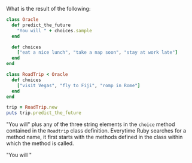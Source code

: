 What is the result of the following:

```ruby
class Oracle
  def predict_the_future
    "You will " + choices.sample
  end

  def choices
    ["eat a nice lunch", "take a nap soon", "stay at work late"]
  end
end

class RoadTrip < Oracle
  def choices
    ["visit Vegas", "fly to Fiji", "romp in Rome"]
  end
end

trip = RoadTrip.new
puts trip.predict_the_future
```

"You will" plus any of the three string elements in the `choice` method contained in the `Roadtrip` class definition. Everytime Ruby searches for a method name, it first starts with the methods defined in the class within which the method is called.

"You will <some trip>"